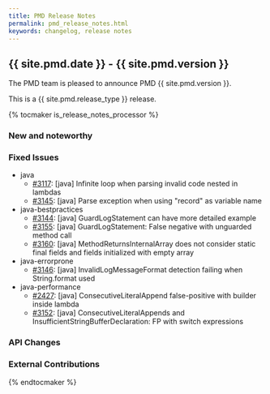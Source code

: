 ```yaml
---
title: PMD Release Notes
permalink: pmd_release_notes.html
keywords: changelog, release notes
---
```


## {{ site.pmd.date }} - {{ site.pmd.version }}

The PMD team is pleased to announce PMD {{ site.pmd.version }}.

This is a {{ site.pmd.release_type }} release.

{% tocmaker is_release_notes_processor %}

### New and noteworthy

### Fixed Issues

*   java
    *   [#3117](https://github.com/pmd/pmd/issues/3117): \[java] Infinite loop when parsing invalid code nested in lambdas
    *   [#3145](https://github.com/pmd/pmd/issues/3145): \[java] Parse exception when using "record" as variable name
*   java-bestpractices
    *   [#3144](https://github.com/pmd/pmd/issues/3144): \[java] GuardLogStatement can have more detailed example
    *   [#3155](https://github.com/pmd/pmd/pull/3155): \[java] GuardLogStatement: False negative with unguarded method call
    *   [#3160](https://github.com/pmd/pmd/issues/3160): \[java] MethodReturnsInternalArray does not consider static final fields and fields initialized with empty array
*   java-errorprone
    *   [#3146](https://github.com/pmd/pmd/issues/3146): \[java] InvalidLogMessageFormat detection failing when String.format used
*   java-performance
    *   [#2427](https://github.com/pmd/pmd/issues/2427): \[java] ConsecutiveLiteralAppend false-positive with builder inside lambda
    *   [#3152](https://github.com/pmd/pmd/issues/3152): \[java] ConsecutiveLiteralAppends and InsufficientStringBufferDeclaration: FP with switch expressions

### API Changes

### External Contributions

{% endtocmaker %}

